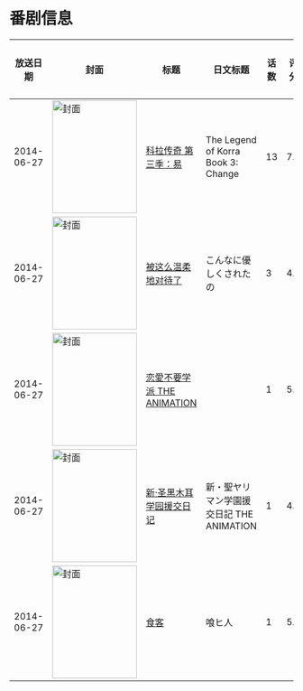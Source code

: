 # 番剧信息

|放送日期|封面|标题|日文标题|话数|评分|评分人数|
|---|---|---|---|---|---|---|
|2014-06-27|<img src="//lain.bgm.tv/pic/cover/c/56/89/88411_ZNs2x.jpg" alt="封面" style="width:150px;height:200px;object-fit:cover;">|[科拉传奇 第三季：易](https://bangumi.tv/subject/88411)|The Legend of Korra Book 3: Change|13|7.6|174人评分|
|2014-06-27|<img src="/img/no_icon_subject.png" alt="封面" style="width:150px;height:200px;object-fit:cover;">|[被这么温柔地对待了](https://bangumi.tv/subject/103152)|こんなに優しくされたの|3|4.2|101人评分|
|2014-06-27|<img src="/img/no_icon_subject.png" alt="封面" style="width:150px;height:200px;object-fit:cover;">|[恋愛不要学派 THE ANIMATION](https://bangumi.tv/subject/104348)||1|5.7|201人评分|
|2014-06-27|<img src="/img/no_icon_subject.png" alt="封面" style="width:150px;height:200px;object-fit:cover;">|[新·圣黑木耳学园援交日记](https://bangumi.tv/subject/104349)|新・聖ヤリマン学園援交日記 THE ANIMATION|1|4.8|152人评分|
|2014-06-27|<img src="/img/no_icon_subject.png" alt="封面" style="width:150px;height:200px;object-fit:cover;">|[食客](https://bangumi.tv/subject/104350)|喰ヒ人|1|5.0|183人评分|

